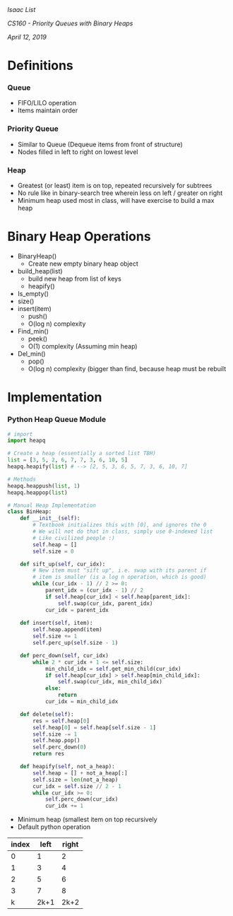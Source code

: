 <i>
Isaac List

CS160 - Priority Queues with Binary Heaps

April 12, 2019
</i>

# Definitions

### Queue

- FIFO/LILO operation
- Items maintain order

### Priority Queue

- Similar to Queue (Dequeue items from front of structure)
- Nodes filled in left to right on lowest level

### Heap

- Greatest (or least) item is on top, repeated recursively for subtrees
- No rule like in binary-search tree wherein less on left / greater on right
- Minimum heap used most in class, will have exercise to build a max heap

# Binary Heap Operations

- BinaryHeap()
    - Create new empty binary heap object
- build_heap(list)
    - build new heap from list of keys
    - heapify()
- Is_empty()
- size()
- insert(item)
    - push()
    - O(log n) complexity
- Find_min()
    - peek()
    - O(1) complexity (Assuming min heap)
- Del_min()
    - pop()
    - O(log n) complexity (bigger than find, because heap must be rebuilt
    
# Implementation

### Python Heap Queue Module

```python
# import
import heapq

# Create a heap (essentially a sorted list TBH)
list = [3, 5, 2, 6, 7, 7, 3, 6, 10, 5]
heapq.heapify(list) # --> [2, 5, 3, 6, 5, 7, 3, 6, 10, 7]

# Methods
heapq.heappush(list, 1)
heapq.heappop(list)
```
```python
# Manual Heap Implementation
class BinHeap:
    def __init__(self):
        # Textbook initializes this with [0], and ignores the 0
        # We will not do that in class, simply use 0-indexed list
        # Like civilized people :)
        self.heap = []
        self.size = 0

    def sift_up(self, cur_idx):
        # New item must "sift up", i.e. swap with its parent if
        # item is smaller (is a log n operation, which is good)
        while (cur_idx - 1) // 2 >= 0:
            parent_idx = (cur_idx - 1) // 2
            if self.heap[cur_idx] < self.heap[parent_idx]:
                self.swap(cur_idx, parent_idx)
            cur_idx = parent_idx
    
    def insert(self, item):
        self.heap.append(item)
        self.size += 1
        self.perc_up(self.size - 1)

    def perc_down(self, cur_idx)
        while 2 * cur_idx + 1 <= self.size:
            min_child_idx = self.get_min_child(cur_idx)
            if self.heap[cur_idx] > self.heap[min_child_idx]:
                self.swap(cur_idx, min_child_idx)
            else:
                return
            cur_idx = min_child_idx

    def delete(self):
        res = self.heap[0]
        self.heap[0] = self.heap[self.size - 1]
        self.size -= 1
        self.heap.pop()
        self.perc_down(0)
        return res

    def heapify(self, not_a_heap):
        self.heap = [] + not_a_heap[:]
        self.size = len(not_a_heap)
        cur_idx = self.size // 2 - 1
        while cur_idx >= 0:
            self.perc_down(cur_idx)
            cur_idx += 1
```

- Minimum heap (smallest item on top recursively
- Default python operation

index | left | right
---|---|---
0 | 1 | 2
1 | 3 | 4
2 | 5 | 6
3 | 7 | 8
k | 2k+1 | 2k+2







